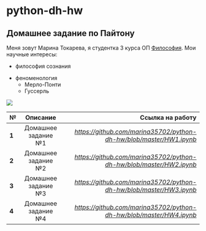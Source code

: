 # python-dh-hw
##  Домашнее задание по Пайтону
Меня зовут Марина Токарева, я студентка 3 курса ОП [Философия](https://www.hse.ru/ba/phil/). Мои научные интересы:
+ философия сознания
- феноменология
  + Мерло-Понти
  * Гуссерль
  
![](http://i5.beon.ru/17/4/830417/21/23343121/0.jpeg)

№|Описание|Ссылка на работу
---|:------:|---:
**1**|Домашнее задание №1|*https://github.com/marina35702/python-dh-hw/blob/master/HW1.ipynb*
**2**|Домашнее задание №2|*https://github.com/marina35702/python-dh-hw/blob/master/HW2.ipynb*
**3**|Домашнее задание №3|*https://github.com/marina35702/python-dh-hw/blob/master/HW3.ipynb*
**4**|Домашнее задание №4|*https://github.com/marina35702/python-dh-hw/blob/master/HW4.ipynb*
